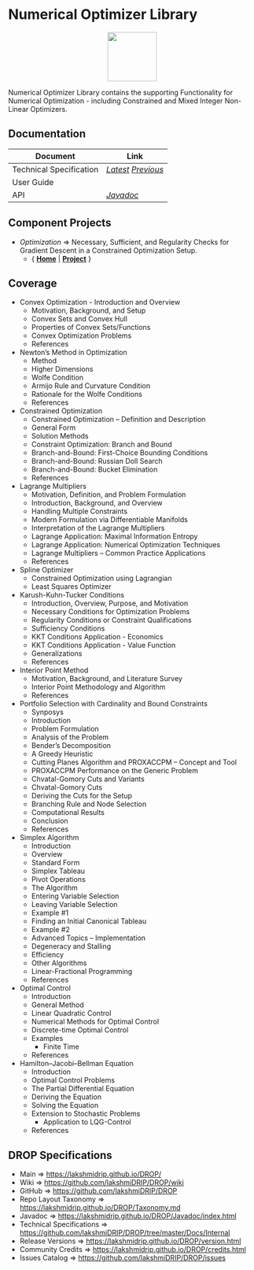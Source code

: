 ﻿
# Numerical Optimizer Library


<p align="center"><img src="https://github.com/lakshmiDRIP/DROP/blob/master/DRIP_Logo.gif?raw=true" width="100"></p>

Numerical Optimizer Library contains the supporting Functionality for Numerical Optimization - including Constrained and Mixed Integer Non-Linear Optimizers.


## Documentation

 |        Document         | Link |
 |-------------------------|------|
 | Technical Specification | [*Latest*](https://github.com/lakshmiDRIP/DROP/blob/master/Docs/Internal/NumericalOptimizer/NumericalOptimizer_v7.11.pdf) [*Previous*](https://github.com/lakshmiDRIP/DROP/blob/master/Docs/Internal/NumericalOptimizer) |
 | User Guide              |  |
 | API                     | [*Javadoc*](https://lakshmidrip.github.io/DROP/Javadoc/index.html)|


## Component Projects

 * *Optimization* => Necessary, Sufficient, and Regularity Checks for Gradient Descent in a Constrained Optimization Setup.
	* { [**Home**](https://github.com/lakshmiDRIP/DROP/tree/master/src/main/java/org/drip/optimization/README.md) | 
	[**Project**](https://github.com/lakshmiDRIP/DROP/issues?q=is%3Aopen+is%3Aissue+label%3Aoptimization) }


## Coverage

 * Convex Optimization - Introduction and Overview
	* Motivation, Background, and Setup
	* Convex Sets and Convex Hull
	* Properties of Convex Sets/Functions
	* Convex Optimization Problems
	* References
 * Newton’s Method in Optimization
	* Method
	* Higher Dimensions
	* Wolfe Condition
	* Armijo Rule and Curvature Condition
	* Rationale for the Wolfe Conditions
	* References
 * Constrained Optimization
	* Constrained Optimization – Definition and Description
	* General Form
	* Solution Methods
	* Constraint Optimization: Branch and Bound
	* Branch-and-Bound: First-Choice Bounding Conditions
	* Branch-and-Bound: Russian Doll Search
	* Branch-and-Bound: Bucket Elimination
	* References
 * Lagrange Multipliers
	* Motivation, Definition, and Problem Formulation
	* Introduction, Background, and Overview
	* Handling Multiple Constraints
	* Modern Formulation via Differentiable Manifolds
	* Interpretation of the Lagrange Multipliers
	* Lagrange Application: Maximal Information Entropy
	* Lagrange Application: Numerical Optimization Techniques
	* Lagrange Multipliers – Common Practice Applications
	* References
 * Spline Optimizer
	* Constrained Optimization using Lagrangian
	* Least Squares Optimizer
 * Karush-Kuhn-Tucker Conditions
	* Introduction, Overview, Purpose, and Motivation
	* Necessary Conditions for Optimization Problems	* Regularity Conditions or Constraint Qualifications
	* Sufficiency Conditions
	* KKT Conditions Application - Economics
	* KKT Conditions Application - Value Function
	* Generalizations
	* References
 * Interior Point Method
	* Motivation, Background, and Literature Survey
	* Interior Point Methodology and Algorithm
	* References
 * Portfolio Selection with Cardinality and Bound Constraints
	* Synposys
	* Introduction
	* Problem Formulation
	* Analysis of the Problem
	* Bender’s Decomposition
	* A Greedy Heuristic
	* Cutting Planes Algorithm and PROXACCPM – Concept and Tool
	* PROXACCPM Performance on the Generic Problem
	* Chvatal-Gomory Cuts and Variants
	* Chvatal-Gomory Cuts
	* Deriving the Cuts for the Setup
	* Branching Rule and Node Selection
	* Computational Results
	* Conclusion
	* References
 * Simplex Algorithm
	* Introduction
	* Overview
	* Standard Form
	* Simplex Tableau
	* Pivot Operations
	* The Algorithm
	* Entering Variable Selection
	* Leaving Variable Selection
	* Example #1
	* Finding an Initial Canonical Tableau
	* Example #2
	* Advanced Topics – Implementation
	* Degeneracy and Stalling
	* Efficiency
	* Other Algorithms
	* Linear-Fractional Programming
	* References
 * Optimal Control
	* Introduction
	* General Method
	* Linear Quadratic Control
	* Numerical Methods for Optimal Control
	* Discrete-time Optimal Control
	* Examples
		* Finite Time
	* References
 * Hamilton–Jacobi–Bellman Equation
	* Introduction
	* Optimal Control Problems
	* The Partial Differential Equation
	* Deriving the Equation
	* Solving the Equation
	* Extension to Stochastic Problems
		* Application to LQG-Control
	* References


## DROP Specifications

 * Main                     => https://lakshmidrip.github.io/DROP/
 * Wiki                     => https://github.com/lakshmiDRIP/DROP/wiki
 * GitHub                   => https://github.com/lakshmiDRIP/DROP
 * Repo Layout Taxonomy     => https://lakshmidrip.github.io/DROP/Taxonomy.md
 * Javadoc                  => https://lakshmidrip.github.io/DROP/Javadoc/index.html
 * Technical Specifications => https://github.com/lakshmiDRIP/DROP/tree/master/Docs/Internal
 * Release Versions         => https://lakshmidrip.github.io/DROP/version.html
 * Community Credits        => https://lakshmidrip.github.io/DROP/credits.html
 * Issues Catalog           => https://github.com/lakshmiDRIP/DROP/issues
